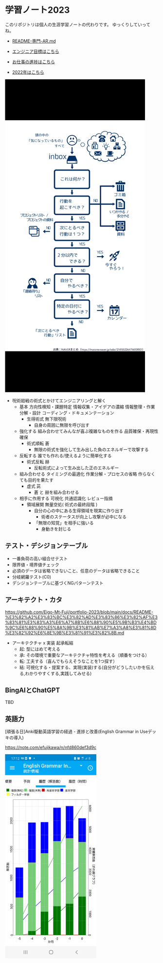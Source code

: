 # 学習ノート2023

このリポジトリは個人の生涯学習ノートの代わりです。
ゆっくりしていってね。

- [README-専門-AR.md](./docs/README-専門-AR.md)

- [エンジニア目標はこちら](https://github.com/Eigo-Mt-Fuji/portfolio-2021/blob/main/docs/README-%E5%80%8B%E4%BA%BA%E5%AD%A6%E7%BF%92-20211215.md#1219-%E6%8B%A1%E5%BC%B5%E7%8F%BE%E5%AE%9Far%E3%81%AEsdk%E3%82%92%E8%AA%BF%E6%9F%BB%E3%81%99%E3%82%8B-web-ar-%E7%B7%A8)

- [お仕事の進捗はこちら](https://github.com/Eigo-Mt-Fuji/efg-confidential/blob/main/%E4%BA%8B%E6%A5%AD%E9%80%B2%E6%8D%97.md)

- [2022年はこちら](https://github.com/Eigo-Mt-Fuji/portfolio-2022)

![](./Screenshot_20230813-143407_X.jpg)

- 呪術廻戦の術式とかけてエンジニアリングと解く
  - 基本 方向性検知・課題特定 情報収集・アイデアの濃縮 情報整理・作業分解・設計 コーディング・ドキュメンテーション 
    - 生得術式 無下限呪術
      - 自身の周囲に無限を呼び出す
  - 強化する 組み合わせてみんなが喜ぶ複雑なものを作る 品質確保・再現性確保
    - 術式順転 蒼
      - 無限の術式を強化して生み出した負のエネルギーで攻撃する
  - 反転する 誰でも作れる/使えるように簡単化する 
    - 術式反転 赫
      - 反転術式によって生み出した正のエネルギー
  - 組み合わせる タイミングの最適化  作業分解・プロセスの省略 作らなくても目的を果たす
    - 虚式 茈
      - 蒼 と 赫を組み合わせる
  - 相手に作用する 可視化 共通認識化 レビュー指摘
    - 領域展開 無量空処( 術式の最終段階 )
      - 自分の心の中にある生得領域を現実に作り出す
        - 術者のステータスが向上し攻撃が必中になる
      - 「無限の知覚」を相手に強いる
        - 身動きを封じる

## テスト・デシジョンテーブル

- 一番負荷の高い組合せテスト
- 限界値・境界値チェック
- 必須のデータは省略できないこと、任意のデータは省略できること
- 分岐網羅テスト(C0)
- デシジョンテーブルに基づくNGパターンテスト

## アーキテクト・カタ

https://github.com/Eigo-Mt-Fuji/portfolio-2023/blob/main/docs/README-%E3%82%A2%E3%83%BC%E3%82%AD%E3%83%86%E3%82%AF%E3%83%81%E3%83%A3%E6%A7%8B%E6%88%90%E5%9B%B3%E4%BD%9C%E6%88%90%E5%8A%9B%E3%81%AB%E7%A3%A8%E3%81%8D%E3%82%92%E6%8E%9B%E3%81%91%E3%82%8B.md


  - アーキテクチャ x 実装 起承転結
    - 起: 型にはめて考える
    - 承: その環境で重要なアーキテクチャ特性を考える（順番をつける）
    - 転: 工夫する（喜んでもらえそうなことを1つ探す）
    - 結: 可視化する・提案する、実現(実装)する(自分がどうしたいかを伝える,わかりやすくする,実践してみせる)


## BingAIとChatGPT

TBD

## 英語力

[頑張る日]Anki駆動英語学習の経過 - 進捗と改善(English Grammar in Useデッキの導入)

https://note.com/efujikawa/n/nfd860def3d9c

<img width=300 src="./img/Screenshot_20230415-171208_AnkiDroid.jpg" />
